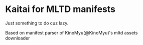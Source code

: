 Kaitai for MLTD manifests
====

Just something to do cuz lazy.

Based on manifest parser of KinoMyu(@KinoMyu)'s mltd assets downloader